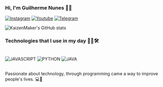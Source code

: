### Hi, I'm Guilherme Nunes 👋🏻

[![Instagram](https://img.shields.io/badge/guilherme_nc_-E4405F?style=for-the-badge&logo=instagram&logoColor=white)](https://www.instagram.com/guilherme_nc_/)
[![Youtube](https://img.shields.io/badge/KaizenMaker-FF0000?style=for-the-badge&logo=youtube&logoColor=white)](https://www.youtube.com/channel/UCL60NvLaIsgBFmmBR5TuWig)
[![Telegram](https://img.shields.io/badge/KaizenMaker-2CA5E0?style=for-the-badge&logo=telegram&logoColor=white)](https://t.me/KaizenMaker)

![KaizenMaker's GitHub stats](https://github-readme-stats.vercel.app/api?username=KaizenMaker&show_icons=true&theme=highcontrast)

### Technologies that I use in my day 👨🏻🛠️

<div style="display: inline_block"><br/>


<img align="center" alt="JAVASCRIPT" src=" https://img.shields.io/badge/JavaScript-F7DF1E?style=for-the-badge&logo=javascript&logoColor=black " />
<img align="center" alt="PYTHON" src=" https://img.shields.io/badge/Python-3776AB?style=for-the-badge&logo=python&logoColor=white " />
<img align="center" alt="JAVA" src="https://img.shields.io/badge/Java-ED8B00?style=for-the-badge&logo=openjdk&logoColor=white" />
</div><br/>

Passionate about technology, through programming came a way to improve people's lives. 💻📂
